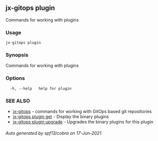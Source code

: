 ## jx-gitops plugin

Commands for working with plugins

### Usage

```
jx-gitops plugin
```

### Synopsis

Commands for working with plugins

### Options

```
  -h, --help   help for plugin
```

### SEE ALSO

* [jx-gitops](jx-gitops.md)	 - commands for working with GitOps based git repositories
* [jx-gitops plugin get](jx-gitops_plugin_get.md)	 - Display the binary plugins
* [jx-gitops plugin upgrade](jx-gitops_plugin_upgrade.md)	 - Upgrades the binary plugins for this plugin

###### Auto generated by spf13/cobra on 17-Jun-2021
